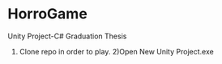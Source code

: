 # HorroGame

Unity Project-C#
Graduation Thesis

1) Clone repo in order to play.
2)Open New Unity Project.exe
